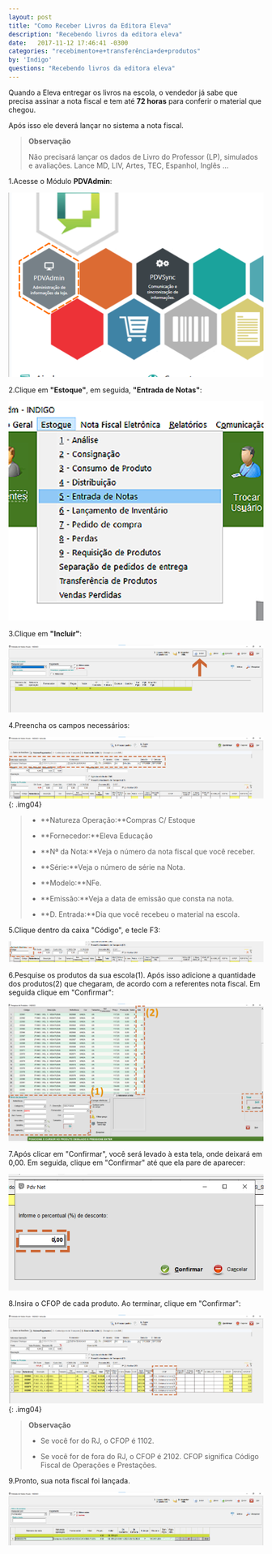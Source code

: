 ```yaml
---
layout: post
title: "Como Receber Livros da Editora Eleva"
description: "Recebendo livros da editora eleva"
date:   2017-11-12 17:46:41 -0300
categories: "recebimento+e+transferência+de+produtos"
by: 'Indigo'
questions: "Recebendo livros da editora eleva"
---
```


Quando a Eleva entregar os livros na escola, o vendedor já sabe que precisa assinar a nota fiscal e tem até **72 horas** para conferir o material que chegou.

Após isso ele deverá lançar no sistema a nota fiscal.
>
>**Observação**
>
>Não precisará lançar os dados de Livro do Professor (LP), simulados e avaliações. Lance MD, LIV, Artes, TEC, Espanhol, Inglês ...

1.Acesse o Módulo **PDVAdmin**:

![](../../assets/img/romaneiodeprodutos/-03/01.png)

2.Clique em **"Estoque"**, em seguida, **"Entrada de Notas"**:

![](../../assets/img/romaneiodeprodutos/-03/02.png)

3.Clique em **"Incluir"**:

![](../../assets/img/romaneiodeprodutos/-03/03.png)

4.Preencha os campos necessários:

  ![](../../assets/img/romaneiodeprodutos/-03/04.png)
  {: .img04}
  >
  >* **Natureza Operação:**Compras C/ Estoque
  >
  >* **Fornecedor:**Eleva Educação
  >
  >* **Nª da Nota:**Veja o número da nota fiscal que você receber.
  >
  >* **Série:**Veja o número de série na Nota.
  >
  >* **Modelo:**NFe.
  >
  >* **Emissão:**Veja a data de emissão que consta na nota.
  >
  >* **D. Entrada:**Dia que você recebeu o material na escola.
  >

5.Clique dentro da caixa "Código", e tecle F3:

![](../../assets/img/romaneiodeprodutos/-03/05.png)

6.Pesquise os produtos da sua escola(1). Após isso adicione a quantidade dos produtos(2) que chegaram, de acordo com a referentes nota fiscal. Em seguida clique em "Confirmar":

![](../../assets/img/romaneiodeprodutos/-03/06.png)

7.Após clicar em "Confirmar", você será levado à esta tela, onde deixará em 0,00. Em seguida, clique em "Confirmar" até que ela pare de aparecer:

![](../../assets/img/romaneiodeprodutos/-03/07.png)

8.Insira o CFOP de cada produto. Ao terminar, clique em "Confirmar":

![](../../assets/img/romaneiodeprodutos/-03/08.png)
{: .img04}
>
>**Observação**
>
>* Se você for do RJ, o CFOP é 1102.
>
>* Se você for de fora do RJ, o CFOP é 2102.
> CFOP significa Código Fiscal de Operações e Prestações.

9.Pronto, sua nota fiscal foi lançada.

![](../../assets/img/romaneiodeprodutos/-03/09.png)
